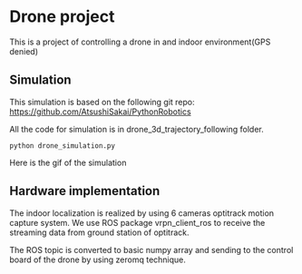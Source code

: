 # Drone project

This is a project of controlling a drone in and indoor environment(GPS denied)

## Simulation

This simulation is based on the following git repo:
    https://github.com/AtsushiSakai/PythonRobotics
    
All the code for simulation is in drone_3d_trajectory_following folder. 
    
    python drone_simulation.py

Here is the gif of the simulation


## Hardware implementation

The indoor localization is realized by using 6 cameras optitrack motion capture system. We use ROS package vrpn_client_ros to receive the streaming data from ground station of optitrack.

The ROS topic is converted to basic numpy array and sending to the control board of the drone by using zeromq technique.
